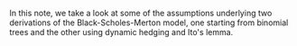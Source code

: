 In this note, we take a look at some of the assumptions underlying two derivations of the Black-Scholes-Merton model, one starting from binomial trees and the other using dynamic hedging and Ito's lemma.
